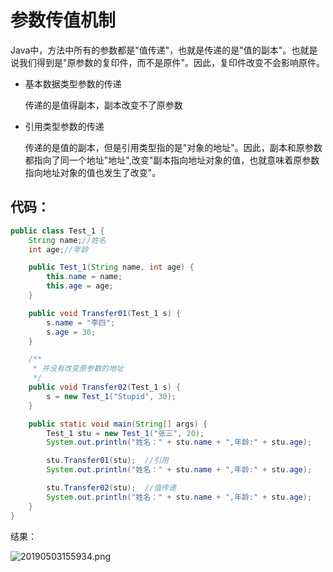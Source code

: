 # 参数传值机制

Java中，方法中所有的参数都是"值传递"，也就是传递的是"值的副本"。也就是说我们得到是"原参数的复印件，而不是原件"。因此，复印件改变不会影响原件。

+ 基本数据类型参数的传递

    传递的是值得副本，副本改变不了原参数

+ 引用类型参数的传递

    传递的是值的副本，但是引用类型指的是"对象的地址"。因此，副本和原参数都指向了同一个地址"地址",改变"副本指向地址对象的值，也就意味着原参数指向地址对象的值也发生了改变"。

## 代码：

```java
public class Test_1 {
    String name;//姓名
    int age;//年龄

    public Test_1(String name, int age) {
        this.name = name;
        this.age = age;
    }

    public void Transfer01(Test_1 s) {
        s.name = "李四";
        s.age = 30;
    }

    /**
     * 并没有改变原参数的地址
     */
    public void Transfer02(Test_1 s) {
        s = new Test_1("Stupid", 30);
    }

    public static void main(String[] args) {
        Test_1 stu = new Test_1("张三", 20);
        System.out.println("姓名：" + stu.name + ",年龄:" + stu.age);

        stu.Transfer01(stu);  //引用
        System.out.println("姓名：" + stu.name + ",年龄:" + stu.age);

        stu.Transfer02(stu);  //值传递
        System.out.println("姓名：" + stu.name + ",年龄:" + stu.age);
    }
}
```

结果：

![20190503155934.png](https://upload-images.jianshu.io/upload_images/17431817-7b64238e71d27b44.png?imageMogr2/auto-orient/strip%7CimageView2/2/w/1240)
